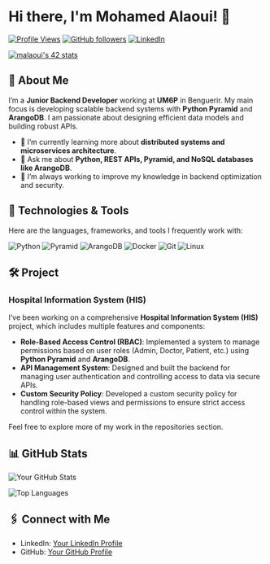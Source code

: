 # Hi there, I'm Mohamed Alaoui! 👋

[![Profile Views](https://komarev.com/ghpvc/?username=YourUsername&color=blueviolet)](https://github.com/illusionist99)
[![GitHub followers](https://img.shields.io/github/followers/YourUsername?label=Follow&style=social)](https://github.com/illusionist99)
[![LinkedIn](https://img.shields.io/badge/-LinkedIn-blue?style=flat&logo=Linkedin&logoColor=white)](https://www.linkedin.com/in/mohamed-alaoui-dev/)

[![malaoui's 42 stats](https://badge.mediaplus.ma/greenbinary/malaoui)](https://github.com/oakoudad/badge42)

## 🚀 About Me

I’m a **Junior Backend Developer** working at **UM6P** in Benguerir. My main focus is developing scalable backend systems with **Python Pyramid** and **ArangoDB**. I am passionate about designing efficient data models and building robust APIs.

- 🌱 I’m currently learning more about **distributed systems and microservices architecture**.
- 💬 Ask me about **Python, REST APIs, Pyramid, and NoSQL databases like ArangoDB**.
- 🔭 I’m always working to improve my knowledge in backend optimization and security.

## 🔧 Technologies & Tools

Here are the languages, frameworks, and tools I frequently work with:

![Python](https://img.shields.io/badge/-Python-333333?style=flat&logo=python)
![Pyramid](https://img.shields.io/badge/-Pyramid-333333?style=flat&logo=pyramid)
![ArangoDB](https://img.shields.io/badge/-ArangoDB-333333?style=flat&logo=arangodb)
![Docker](https://img.shields.io/badge/-Docker-333333?style=flat&logo=docker)
![Git](https://img.shields.io/badge/-Git-333333?style=flat&logo=git)
![Linux](https://img.shields.io/badge/-Linux-333333?style=flat&logo=linux)

## 🛠️ Project

### **Hospital Information System (HIS)**

I’ve been working on a comprehensive **Hospital Information System (HIS)** project, which includes multiple features and components:

- **Role-Based Access Control (RBAC)**: Implemented a system to manage permissions based on user roles (Admin, Doctor, Patient, etc.) using **Python Pyramid** and **ArangoDB**.
- **API Management System**: Designed and built the backend for managing user authentication and controlling access to data via secure APIs.
- **Custom Security Policy**: Developed a custom security policy for handling role-based views and permissions to ensure strict access control within the system.

Feel free to explore more of my work in the repositories section.

## 📊 GitHub Stats

![Your GitHub Stats](https://github-readme-stats.vercel.app/api?username=illusionist99&show_icons=true&hide_border=true&theme=radical)

![Top Languages](https://github-readme-stats.vercel.app/api/top-langs/?username=illusionist99&hide=html&layout=compact&theme=radical)

## 🖇️ Connect with Me

- LinkedIn: [Your LinkedIn Profile](https://www.linkedin.com/in/mohamed-alaoui-dev/)
- GitHub: [Your GitHub Profile](https://github.com/illusionist99)
